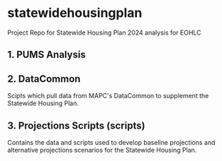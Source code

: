 # statewidehousingplan
Project Repo for Statewide Housing Plan 2024 analysis for EOHLC

## 1. PUMS Analysis


## 2. DataCommon 
Scipts which pull data from MAPC's DataCommon to supplement the Statewide Housing Plan.

## 3. Projections Scripts (scripts)
Contains the data and scripts used to develop baseline projections and alternative
projections scenarios for the Statewide Housing Plan.
